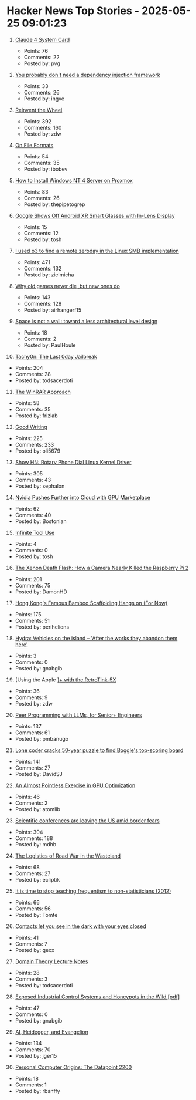 # Hacker News Top Stories - 2025-05-25 09:01:23

1. [Claude 4 System Card](https://simonwillison.net/2025/May/25/claude-4-system-card/)
   - Points: 76
   - Comments: 22
   - Posted by: pvg

2. [You probably don't need a dependency injection framework](http://rednafi.com/go/di_frameworks_bleh/)
   - Points: 33
   - Comments: 26
   - Posted by: ingve

3. [Reinvent the Wheel](https://endler.dev/2025/reinvent-the-wheel/)
   - Points: 392
   - Comments: 160
   - Posted by: zdw

4. [On File Formats](https://solhsa.com/oldernews2025.html#ON-FILE-FORMATS)
   - Points: 54
   - Comments: 35
   - Posted by: ibobev

5. [How to Install Windows NT 4 Server on Proxmox](https://blog.pipetogrep.org/2025/05/23/how-to-install-windows-nt-4-server-on-proxmox/)
   - Points: 83
   - Comments: 26
   - Posted by: thepipetogrep

6. [Google Shows Off Android XR Smart Glasses with In-Lens Display](https://www.macrumors.com/2025/05/20/google-android-xr-smart-glasses/)
   - Points: 15
   - Comments: 12
   - Posted by: tosh

7. [I used o3 to find a remote zeroday in the Linux SMB implementation](https://sean.heelan.io/2025/05/22/how-i-used-o3-to-find-cve-2025-37899-a-remote-zeroday-vulnerability-in-the-linux-kernels-smb-implementation/)
   - Points: 471
   - Comments: 132
   - Posted by: zielmicha

8. [Why old games never die, but new ones do](https://pleromanonx86.wordpress.com/2025/05/06/why-old-games-never-die-but-new-ones-do/)
   - Points: 143
   - Comments: 128
   - Posted by: airhangerf15

9. [Space is not a wall: toward a less architectural level design](https://www.blog.radiator.debacle.us/2025/05/space-is-not-wall-toward-less.html)
   - Points: 18
   - Comments: 2
   - Posted by: PaulHoule

10. [Tachy0n: The Last 0day Jailbreak](https://blog.siguza.net/tachy0n/)
   - Points: 204
   - Comments: 28
   - Posted by: todsacerdoti

11. [The WinRAR Approach](https://basicappleguy.com/basicappleblog/the-winrar-approach)
   - Points: 58
   - Comments: 35
   - Posted by: frizlab

12. [Good Writing](https://paulgraham.com/goodwriting.html)
   - Points: 225
   - Comments: 233
   - Posted by: oli5679

13. [Show HN: Rotary Phone Dial Linux Kernel Driver](https://gitlab.com/sephalon/rotary_dial_kmod)
   - Points: 305
   - Comments: 43
   - Posted by: sephalon

14. [Nvidia Pushes Further into Cloud with GPU Marketplace](https://www.wsj.com/articles/nvidia-pushes-further-into-cloud-with-gpu-marketplace-4fba6bdd)
   - Points: 62
   - Comments: 40
   - Posted by: Bostonian

15. [Infinite Tool Use](https://snimu.github.io/2025/05/23/infinite-tool-use.html)
   - Points: 4
   - Comments: 0
   - Posted by: tosh

16. [The Xenon Death Flash: How a Camera Nearly Killed the Raspberry Pi 2](https://magnus919.com/2025/05/the-xenon-death-flash-how-a-camera-nearly-killed-the-raspberry-pi-2/)
   - Points: 201
   - Comments: 75
   - Posted by: DamonHD

17. [Hong Kong's Famous Bamboo Scaffolding Hangs on (For Now)](https://www.nytimes.com/2025/05/24/world/asia/hongkong-bamboo-scaffolding.html)
   - Points: 175
   - Comments: 51
   - Posted by: perihelions

18. [Hydra: Vehicles on the island – 'After the works they abandon them here'](https://en.protothema.gr/2025/05/19/hydra-see-photos-of-vehicles-on-the-island-after-the-works-they-abandon-them-here-say-residents/)
   - Points: 3
   - Comments: 0
   - Posted by: gnabgib

19. [Using the Apple ][+ with the RetroTink-5X](https://nicole.express/2025/apple-ii-more-like-apple-5x.html)
   - Points: 36
   - Comments: 9
   - Posted by: zdw

20. [Peer Programming with LLMs, for Senior+ Engineers](https://pmbanugo.me/blog/peer-programming-with-llms)
   - Points: 137
   - Comments: 61
   - Posted by: pmbanugo

21. [Lone coder cracks 50-year puzzle to find Boggle's top-scoring board](https://www.ft.com/content/0ab64ced-1ed1-466d-acd3-78510d10c3a1)
   - Points: 141
   - Comments: 27
   - Posted by: DavidSJ

22. [An Almost Pointless Exercise in GPU Optimization](https://blog.speechmatics.com/pointless-gpu-optimization-exercise)
   - Points: 46
   - Comments: 2
   - Posted by: atomlib

23. [Scientific conferences are leaving the US amid border fears](https://www.nature.com/articles/d41586-025-01636-5)
   - Points: 304
   - Comments: 188
   - Posted by: mdhb

24. [The Logistics of Road War in the Wasteland](https://acoup.blog/2025/05/23/collections-the-logistics-of-road-war-in-the-wasteland/)
   - Points: 68
   - Comments: 27
   - Posted by: ecliptik

25. [It is time to stop teaching frequentism to non-statisticians (2012)](https://arxiv.org/abs/1201.2590)
   - Points: 66
   - Comments: 56
   - Posted by: Tomte

26. [Contacts let you see in the dark with your eyes closed](https://scitechdaily.com/from-sci-fi-to-superpower-these-contacts-let-you-see-in-the-dark-with-your-eyes-closed/)
   - Points: 41
   - Comments: 7
   - Posted by: geox

27. [Domain Theory Lecture Notes](https://liamoc.net/forest/dt-001Y/index.xml)
   - Points: 28
   - Comments: 3
   - Posted by: todsacerdoti

28. [Exposed Industrial Control Systems and Honeypots in the Wild [pdf]](https://gsmaragd.github.io/publications/EuroSP2025-ICS/EuroSP2025-ICS.pdf)
   - Points: 47
   - Comments: 0
   - Posted by: gnabgib

29. [AI, Heidegger, and Evangelion](https://fakepixels.substack.com/p/ai-heidegger-and-evangelion)
   - Points: 134
   - Comments: 70
   - Posted by: jger15

30. [Personal Computer Origins: The Datapoint 2200](https://thechipletter.substack.com/p/personal-computer-origins-the-datapoint)
   - Points: 18
   - Comments: 1
   - Posted by: rbanffy

